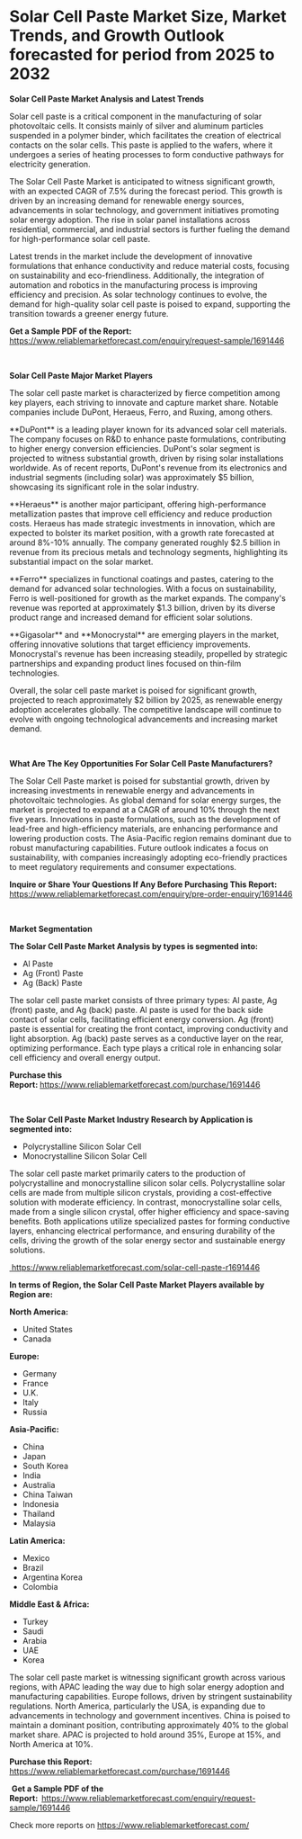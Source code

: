 <p><h1>Solar Cell Paste Market Size, Market Trends, and Growth Outlook forecasted for period from 2025 to 2032</h1></p><p><strong>Solar Cell Paste Market Analysis and Latest Trends</strong></p>
<p><p>Solar cell paste is a critical component in the manufacturing of solar photovoltaic cells. It consists mainly of silver and aluminum particles suspended in a polymer binder, which facilitates the creation of electrical contacts on the solar cells. This paste is applied to the wafers, where it undergoes a series of heating processes to form conductive pathways for electricity generation.</p><p>The Solar Cell Paste Market is anticipated to witness significant growth, with an expected CAGR of 7.5% during the forecast period. This growth is driven by an increasing demand for renewable energy sources, advancements in solar technology, and government initiatives promoting solar energy adoption. The rise in solar panel installations across residential, commercial, and industrial sectors is further fueling the demand for high-performance solar cell paste.</p><p>Latest trends in the market include the development of innovative formulations that enhance conductivity and reduce material costs, focusing on sustainability and eco-friendliness. Additionally, the integration of automation and robotics in the manufacturing process is improving efficiency and precision. As solar technology continues to evolve, the demand for high-quality solar cell paste is poised to expand, supporting the transition towards a greener energy future.</p></p>
<p><strong>Get a Sample PDF of the Report:&nbsp;</strong> <a href="https://www.reliablemarketforecast.com/enquiry/request-sample/1691446?utm_campaign=2853&utm_medium=2&utm_source=Github&utm_content=ia&utm_term=27032025&utm_id=solar-cell-paste">https://www.reliablemarketforecast.com/enquiry/request-sample/1691446</a></p>
<p>&nbsp;</p>
<p><strong>Solar Cell Paste Major Market Players</strong></p>
<p><p>The solar cell paste market is characterized by fierce competition among key players, each striving to innovate and capture market share. Notable companies include DuPont, Heraeus, Ferro, and Ruxing, among others.</p><p>**DuPont** is a leading player known for its advanced solar cell materials. The company focuses on R&D to enhance paste formulations, contributing to higher energy conversion efficiencies. DuPont's solar segment is projected to witness substantial growth, driven by rising solar installations worldwide. As of recent reports, DuPont's revenue from its electronics and industrial segments (including solar) was approximately $5 billion, showcasing its significant role in the solar industry.</p><p>**Heraeus** is another major participant, offering high-performance metallization pastes that improve cell efficiency and reduce production costs. Heraeus has made strategic investments in innovation, which are expected to bolster its market position, with a growth rate forecasted at around 8%-10% annually. The company generated roughly $2.5 billion in revenue from its precious metals and technology segments, highlighting its substantial impact on the solar market.</p><p>**Ferro** specializes in functional coatings and pastes, catering to the demand for advanced solar technologies. With a focus on sustainability, Ferro is well-positioned for growth as the market expands. The company's revenue was reported at approximately $1.3 billion, driven by its diverse product range and increased demand for efficient solar solutions.</p><p>**Gigasolar** and **Monocrystal** are emerging players in the market, offering innovative solutions that target efficiency improvements. Monocrystal's revenue has been increasing steadily, propelled by strategic partnerships and expanding product lines focused on thin-film technologies.</p><p>Overall, the solar cell paste market is poised for significant growth, projected to reach approximately $2 billion by 2025, as renewable energy adoption accelerates globally. The competitive landscape will continue to evolve with ongoing technological advancements and increasing market demand.</p></p>
<p>&nbsp;</p>
<p><strong>What Are The Key Opportunities For Solar Cell Paste Manufacturers?</strong></p>
<p><p>The Solar Cell Paste market is poised for substantial growth, driven by increasing investments in renewable energy and advancements in photovoltaic technologies. As global demand for solar energy surges, the market is projected to expand at a CAGR of around 10% through the next five years. Innovations in paste formulations, such as the development of lead-free and high-efficiency materials, are enhancing performance and lowering production costs. The Asia-Pacific region remains dominant due to robust manufacturing capabilities. Future outlook indicates a focus on sustainability, with companies increasingly adopting eco-friendly practices to meet regulatory requirements and consumer expectations.</p></p>
<p><strong>Inquire or Share Your Questions If Any Before Purchasing This Report:</strong> <a href="https://www.reliablemarketforecast.com/enquiry/pre-order-enquiry/1691446?utm_campaign=2853&utm_medium=2&utm_source=Github&utm_content=ia&utm_term=27032025&utm_id=solar-cell-paste">https://www.reliablemarketforecast.com/enquiry/pre-order-enquiry/1691446</a></p>
<p>&nbsp;</p>
<p><strong>Market Segmentation</strong></p>
<p><strong>The Solar Cell Paste Market Analysis by types is segmented into:</strong></p>
<p><ul><li>Al Paste</li><li>Ag (Front) Paste</li><li>Ag (Back) Paste</li></ul></p>
<p><p>The solar cell paste market consists of three primary types: Al paste, Ag (front) paste, and Ag (back) paste. Al paste is used for the back side contact of solar cells, facilitating efficient energy conversion. Ag (front) paste is essential for creating the front contact, improving conductivity and light absorption. Ag (back) paste serves as a conductive layer on the rear, optimizing performance. Each type plays a critical role in enhancing solar cell efficiency and overall energy output.</p></p>
<p><strong>Purchase this Report:&nbsp;</strong><a href="https://www.reliablemarketforecast.com/purchase/1691446?utm_campaign=2853&utm_medium=2&utm_source=Github&utm_content=ia&utm_term=27032025&utm_id=solar-cell-paste">https://www.reliablemarketforecast.com/purchase/1691446</a></p>
<p>&nbsp;</p>
<p><strong>The Solar Cell Paste Market Industry Research by Application is segmented into:</strong></p>
<p><ul><li>Polycrystalline Silicon Solar Cell</li><li>Monocrystalline Silicon Solar Cell</li></ul></p>
<p><p>The solar cell paste market primarily caters to the production of polycrystalline and monocrystalline silicon solar cells. Polycrystalline solar cells are made from multiple silicon crystals, providing a cost-effective solution with moderate efficiency. In contrast, monocrystalline solar cells, made from a single silicon crystal, offer higher efficiency and space-saving benefits. Both applications utilize specialized pastes for forming conductive layers, enhancing electrical performance, and ensuring durability of the cells, driving the growth of the solar energy sector and sustainable energy solutions.</p></p>
<p><a href="https://www.reliablemarketforecast.com/solar-cell-paste-r1691446?utm_campaign=2853&utm_medium=2&utm_source=Github&utm_content=ia&utm_term=27032025&utm_id=solar-cell-paste">&nbsp;https://www.reliablemarketforecast.com/solar-cell-paste-r1691446</a></p>
<p><strong>In terms of Region, the Solar Cell Paste Market Players available by Region are:</strong></p>
<p>
    <p> <strong> North America: </strong>
        <ul>
            <li>United States</li>
            <li>Canada</li>
        </ul>
        </p> 
    <p> <strong> Europe: </strong>
        <ul>
            <li>Germany</li>
            <li>France</li>
            <li>U.K.</li>
            <li>Italy</li>
            <li>Russia</li>
        </ul>
        </p> 
    <p> <strong> Asia-Pacific: </strong>
        <ul>
            <li>China</li>
            <li>Japan</li>
            <li>South Korea</li>
            <li>India</li>
            <li>Australia</li>
            <li>China Taiwan</li>
            <li>Indonesia</li>
            <li>Thailand</li>
            <li>Malaysia</li>
        </ul>
        </p> 
    <p> <strong> Latin America: </strong>
        <ul>
            <li>Mexico</li>
            <li>Brazil</li>
            <li>Argentina Korea</li>
            <li>Colombia</li>
        </ul>
        </p> 
    <p> <strong> Middle East & Africa: </strong>
        <ul>
            <li>Turkey</li>
            <li>Saudi</li>
            <li>Arabia</li>
            <li>UAE</li>
            <li>Korea</li>
        </ul>
    </p>
    </p>
<p><p>The solar cell paste market is witnessing significant growth across various regions, with APAC leading the way due to high solar energy adoption and manufacturing capabilities. Europe follows, driven by stringent sustainability regulations. North America, particularly the USA, is expanding due to advancements in technology and government incentives. China is poised to maintain a dominant position, contributing approximately 40% to the global market share. APAC is projected to hold around 35%, Europe at 15%, and North America at 10%.</p></p>
<p><strong>Purchase this Report: </strong><a href="https://www.reliablemarketforecast.com/purchase/1691446?utm_campaign=2853&utm_medium=2&utm_source=Github&utm_content=ia&utm_term=27032025&utm_id=solar-cell-paste">https://www.reliablemarketforecast.com/purchase/1691446</a></p>
<p>&nbsp;<strong>Get a Sample PDF of the Report:&nbsp;&nbsp;</strong><a href="https://www.reliablemarketforecast.com/enquiry/request-sample/1691446?utm_campaign=2853&utm_medium=2&utm_source=Github&utm_content=ia&utm_term=27032025&utm_id=solar-cell-paste">https://www.reliablemarketforecast.com/enquiry/request-sample/1691446</a></p>
<p><strong></strong></p>
<p>Check more reports on <a href="https://www.reliablemarketforecast.com/?utm_campaign=2853&utm_medium=2&utm_source=Github&utm_content=ia&utm_term=27032025&utm_id=solar-cell-paste">https://www.reliablemarketforecast.com/</a></p>